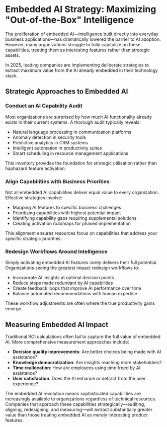 # Embedded AI Strategy: Maximizing "Out-of-the-Box" Intelligence

The proliferation of embedded AI—intelligence built directly into everyday business applications—has dramatically lowered the barrier to AI adoption. However, many organizations struggle to fully capitalize on these capabilities, treating them as interesting features rather than strategic assets.

In 2025, leading companies are implementing deliberate strategies to extract maximum value from the AI already embedded in their technology stack.

## Strategic Approaches to Embedded AI

### Conduct an AI Capability Audit
Most organizations are surprised by how much AI functionality already exists in their current systems. A thorough audit typically reveals:
- Natural language processing in communication platforms
- Anomaly detection in security tools
- Predictive analytics in CRM systems
- Intelligent automation in productivity suites
- Smart scheduling in resource management applications

This inventory provides the foundation for strategic utilization rather than haphazard feature activation.

### Align Capabilities with Business Priorities
Not all embedded AI capabilities deliver equal value to every organization. Effective strategies involve:
- Mapping AI features to specific business challenges
- Prioritizing capabilities with highest potential impact
- Identifying capability gaps requiring supplemental solutions
- Creating activation roadmaps for phased implementation

This alignment ensures resources focus on capabilities that address your specific strategic priorities.

### Redesign Workflows Around Intelligence
Simply activating embedded AI features rarely delivers their full potential. Organizations seeing the greatest impact redesign workflows to:
- Incorporate AI insights at optimal decision points
- Reduce steps made redundant by AI capabilities
- Create feedback loops that improve AI performance over time
- Balance automated recommendations with human expertise

These workflow adjustments are often where the true productivity gains emerge.

## Measuring Embedded AI Impact

Traditional ROI calculations often fail to capture the full value of embedded AI. More comprehensive measurement approaches include:

- **Decision quality improvements**: Are better choices being made with AI assistance?
- **Knowledge democratization**: Are insights reaching more stakeholders?
- **Time reallocation**: How are employees using time freed by AI assistance?
- **User satisfaction**: Does the AI enhance or detract from the user experience?

The embedded AI revolution means sophisticated capabilities are increasingly available to organizations regardless of technical resources. Companies that approach these capabilities strategically—auditing, aligning, redesigning, and measuring—will extract substantially greater value than those treating embedded AI as merely interesting product features.
